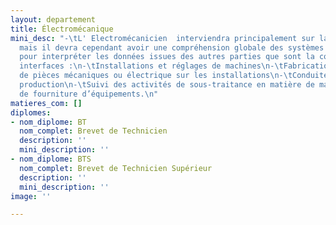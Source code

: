 ```yaml
---
layout: departement
title: Électromécanique
mini_desc: "-\tL' Electromécanicien  interviendra principalement sur la partie opérative,
  mais il devra cependant avoir une compréhension globale des systèmes automatisés
  pour interpréter les données issues des autres parties que sont la commande et les
  interfaces :\n-\tInstallations et réglages de machines\n-\tFabrication et/ou montage
  de pièces mécaniques ou électrique sur les installations\n-\tConduite de ligne de
  production\n-\tSuivi des activités de sous-traitance en matière de maintenance et
  de fourniture d’équipements.\n"
matieres_com: []
diplomes:
- nom_diplome: BT
  nom_complet: Brevet de Technicien
  description: ''
  mini_description: ''
- nom_diplome: BTS
  nom_complet: Brevet de Technicien Supérieur
  description: ''
  mini_description: ''
image: ''

---
```

